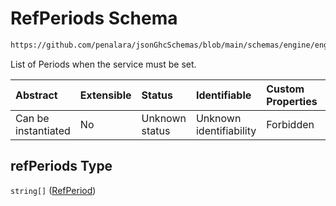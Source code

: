 # RefPeriods Schema

```txt
https://github.com/penalara/jsonGhcSchemas/blob/main/schemas/engine/engineSpecification.schema.json#/properties/onCallServices/items/properties/refPeriods
```

List of Periods when the service must be set.

| Abstract            | Extensible | Status         | Identifiable            | Custom Properties | Additional Properties | Access Restrictions | Defined In                                                                                               |
| :------------------ | :--------- | :------------- | :---------------------- | :---------------- | :-------------------- | :------------------ | :------------------------------------------------------------------------------------------------------- |
| Can be instantiated | No         | Unknown status | Unknown identifiability | Forbidden         | Allowed               | none                | [engineSpecification.schema.json\*](../../../out/engineSpecification.schema.json "open original schema") |

## refPeriods Type

`string[]` ([RefPeriod](enginespecification-properties-oncallservices-oncallservice-properties-refperiods-refperiod.md))
